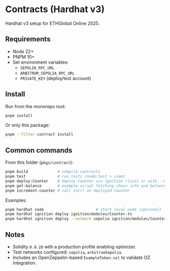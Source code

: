# Contracts (Hardhat v3)

Hardhat v3 setup for ETHGlobal Online 2025.

## Requirements

- Node 22+
- PNPM 10+
- Set environment variables:
  - `SEPOLIA_RPC_URL`
  - `ARBITRUM_SEPOLIA_RPC_URL`
  - `PRIVATE_KEY` (deploy/test account)

## Install

Run from the monorepo root:

```sh
pnpm install
```

Or only this package:

```sh
pnpm --filter contract install
```

## Common commands

From this folder (`pkgs/contract`):

```sh
pnpm build             # compile contracts
pnpm test              # run tests (node:test + viem)
pnpm deploy:Counter    # deploy Counter via Ignition (local or with --network)
pnpm get-balance       # example script fetching chain info and balance
pnpm increment-counter # call inc() on deployed Counter
```

Examples:

```sh
pnpm hardhat node                       # start local node (optional)
pnpm hardhat ignition deploy ignition/modules/Counter.ts
pnpm hardhat ignition deploy --network sepolia ignition/modules/Counter.ts
```

## Notes

- Solidity `0.8.28` with a production profile enabling optimizer.
- Test networks configured: `sepolia`, `arbitrumSepolia`.
- Includes an OpenZeppelin-based `ExampleToken.sol` to validate OZ integration.

